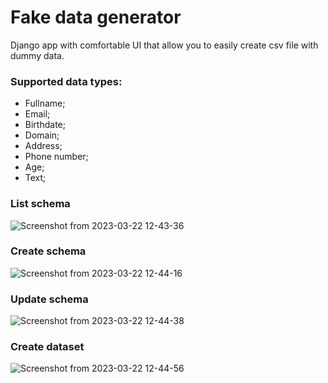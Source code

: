 # Fake data generator

Django app with comfortable UI that allow you to easily create csv file with dummy data.


### Supported data types:
* Fullname;
* Email;
* Birthdate;
* Domain;
* Address;
* Phone number;
* Age;
* Text;

### List schema
![Screenshot from 2023-03-22 12-43-36](https://user-images.githubusercontent.com/108074767/226882774-4455c362-0dc8-45d7-ba14-9aecc19e3c9b.png)

### Create schema
![Screenshot from 2023-03-22 12-44-16](https://user-images.githubusercontent.com/108074767/226882836-6fb29f88-0b09-4200-91bb-e98957054f4e.png)

### Update schema
![Screenshot from 2023-03-22 12-44-38](https://user-images.githubusercontent.com/108074767/226882672-ae9d09e4-a24d-4510-bd7f-771217d3f7c2.png)

### Create dataset
![Screenshot from 2023-03-22 12-44-56](https://user-images.githubusercontent.com/108074767/226883610-cd9ff11e-23bf-420f-a37d-48466fca3e6b.png)

